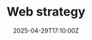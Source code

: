 ---
title: Web strategy
linkTitle: 'Web strategy '
date: '2025-04-29T17:10:00Z'
weight: 1
description: Define website goals to increase brand awareness, generate leads, and
  enhance user experience. Analyze target audience, develop a content strategy, ensure
  technical requirements, implement SEO practices, and establish performance metrics
  with a phased implementation timeline and ongoing maintenance plan.
draft: false
ref: web-strategy
---